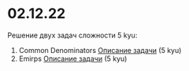 # 02.12.22
Решение двух задач сложности 5 kyu:

1. Common Denominators [Описание задачи](https://www.codewars.com/kata/54d7660d2daf68c619000d95) (5 kyu)
2. Emirps [Описание задачи](https://www.codewars.com/kata/55de8eabd9bef5205e0000ba) (5 kyu)
